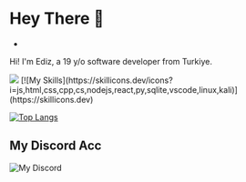 # Hey There 👋 
- 
Hi! I'm Ediz, a 19 y/o software developer from Turkiye. 

<img src="https://komarev.com/ghpvc/?username=l1ve709XXD&color=15171a">
[![My Skills](https://skillicons.dev/icons?i=js,html,css,cpp,cs,nodejs,react,py,sqlite,vscode,linux,kali)](https://skillicons.dev)  


[![Top Langs](https://github-readme-stats.vercel.app/api/top-langs/?username=l1ve709XXD&layout=compact&theme=radical)](https://github.com/anuraghazra/github-readme-stats)

## My Discord Acc
![My Discord](https://lantern.rest/api/v1/users/794909914760871967?svg=1&theme=dark&borderRadius=2&hideActivity=1&hideStatus=0)
